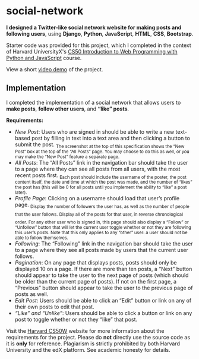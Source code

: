 # social-network
**I designed a Twitter-like social network website for making posts and following users**, using **Django**, **Python**, **JavaScript**, **HTML**, **CSS**, **Bootstrap**.

Starter code was provided for this project, which I completed in the context of Harvard UniversityX's [CS50 Introduction to Web Programming with Python and JavaScript](https://cs50.harvard.edu/web/2020/) course.

View a short [video demo](https://www.youtube.com/watch?v=tSlvI1tTz4Q) of the project.

## Implementation
I completed the implementation of a social network that allows users to **make posts**, **follow other users**, and **“like” posts**. 

**Requirements:**

- *New Post*: Users who are signed in should be able to write a new text-based post by filling in text into a text area and then clicking a button to submit the post.
  <sub>The screenshot at the top of this specification shows the “New Post” box at the top of the “All Posts” page. You may choose to do this as well, or you may make the “New Post” feature a separate page.</sub>
- *All Posts*: The “All Posts” link in the navigation bar should take the user to a page where they can see all posts from all users, with the most recent posts first.
  <sub>Each post should include the username of the poster, the post content itself, the date and time at which the post was made, and the number of “likes” the post has (this will be 0 for all posts until you implement the ability to “like” a post later).</sub>
- *Profile Page*: Clicking on a username should load that user’s profile page. 
  <sub>Display the number of followers the user has, as well as the number of people that the user follows.</sub>
  <sub>Display all of the posts for that user, in reverse chronological order.</sub>
  <sub>For any other user who is signed in, this page should also display a “Follow” or “Unfollow” button that will let the current user toggle whether or not they are following this user’s posts. Note that this only applies to any “other” user: a user should not be able to follow themselves.</sub>
- *Following*: The “Following” link in the navigation bar should take the user to a page where they see all posts made by users that the current user follows.
- *Pagination*: On any page that displays posts, posts should only be displayed 10 on a page. If there are more than ten posts, a “Next” button should appear to take the user to the next page of posts (which should be older than the current page of posts). If not on the first page, a “Previous” button should appear to take the user to the previous page of posts as well.
- *Edit Post*: Users should be able to click an “Edit” button or link on any of their own posts to edit that post.
- *“Like” and “Unlike”*: Users should be able to click a button or link on any post to toggle whether or not they “like” that post.

Visit the [Harvard CS50W](https://cs50.harvard.edu/web/2020/projects/4/network/) website for more information about the requirements for the project. Please do **not** directly use the source code as it is **only** for reference. Plagiarism is strictly prohibited by both Harvard University and the edX platform. See academic honesty for details.
